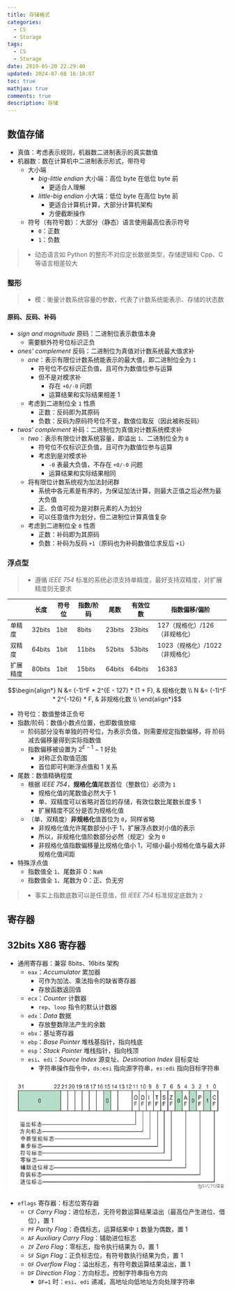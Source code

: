 ```yaml
---
title: 存储格式
categories:
  - CS
  - Storage
tags:
  - CS
  - Storage
date: 2019-05-20 22:29:40
updated: 2024-07-08 16:18:07
toc: true
mathjax: true
comments: true
description: 存储
---
```


##  数值存储

-   真值：考虑表示规则，机器数二进制表示的真实数值
-   机器数：数在计算机中二进制表示形式，带符号
    -   大小端
        -   *big-little endian* 大小端：高位 byte 在低位 byte 前
            -   更适合人理解
        -   *little-big endian* 小大端：低位 byte 在高位 byte 前
            -   更适合计算机计算，大部分计算机架构
            -   方便截断操作
    -   符号（有符号数）：大部分（静态）语言使用最高位表示符号
        -   `0`：正数
        -   `1`：负数

> - 动态语言如 Python 的整形不对应定长数据类型，存储逻辑和 Cpp、C 等语言相差较大

### 整形

> - 模：衡量计数系统容量的参数，代表了计数系统能表示、存储的状态数

####    原码、反码、补码

-   *sign and magnitude* 原码：二进制位表示数值本身
    -   需要额外符号位标识正负
-   *ones' complement* 反码：二进制位为真值对计数系统最大值求补
    -   *one*：表示有限位计数系统能表示的最大值，即二进制位全为 `1`
        -   符号位不仅标识正负值，且可作为数值位参与运算
        -   但不是对模求补
            -   存在 `+0/-0` 问题
            -   运算结果和实际结果相差 1
    -   考虑到二进制位全 `1` 性质
        -   正数：反码即为其原码
        -   负数：反码为原码符号位不变，数值位取反（因此被称反码）
-   *twos' complement* 补码：二进制位为真值对计数系统模求补
    -   *two*：表示有限位计数系统容量，即溢出 `1`、二进制位全为 `0`
        -   符号位不仅标识正负值，且可作为数值位参与运算
        -   考虑到是对模求补
            -   `-0` 表最大负值，不存在 `+0/-0` 问题
            -   运算结果和实际结果相同
    -   将有限位计数系统视为加法封闭群
        -   系统中各元素是有序的，为保证加法计算，则最大正值之后必然为最大负值
        -   正、负值可视为是对群元素的人为划分
        -   可以任意值作为划分，但二进制位计算真值复杂
    -   考虑到二进制位全 `0` 性质
        -   正数：补码即为其原码
        -   负数：补码为反码 `+1`（原码也为补码数值位求反后 `+1`）

### 浮点型

> - 遵循 *IEEE 754* 标准的系统必须支持单精度，最好支持双精度，对扩展精度则无要求

|          | 长度   | 符号位 | 指数/阶码 | 尾数   | 有效位数 | 指数偏移/偏阶                   |
|----------|--------|--------|-----------|--------|----------|---------------------------------|
| 单精度   | 32bits | 1bit   | 8bits     | 23bits | 23bits   | 127（规格化）/126（非规格化）   |
| 双精度   | 64bits | 1bit   | 11bits    | 52bits | 53bits   | 1023（规格化）/1022（非规格化） |
| 扩展精度 | 80bits | 1bit   | 15bits    | 64bits | 64bits   | 16383                           |

$$\begin{align*}
N &= (-1)^F * 2^{E - 127} * (1 + F), & 规格化数 \\
N &= (-1)^F * 2^{-126} * F, & 非规格化数 \\
\end{align*}$$

-   符号位：数值整体正负号
-   指数/阶码：数值小数点位置，也即数值放缩
    -   阶码部分没有单独的符号位，为表示负值，则需要规定指数偏移，将
        阶码减去偏移量得到实际指数值
    -   指数偏移被设置为 $2^{E-1} - 1$ 好处
        -   对称正负取值范围
        -   首位即可判断浮点值和 1 关系
-   尾数：数值精确程度
    -   根据 *IEEE 754*，**规格化值**尾数首位（整数位）必须为 `1`
        -   规格化值的尾数值必然大于 1
        -   单、双精度可以省略对首位的存储，有效位数比尾数长度多 1
        -   扩展精度不区分是否为规格化值
    -   （单、双精度）**非规格化**值首位为 `0`，同样省略
        -   非规格化值允许尾数部分小于 1，扩展浮点数对小值的表示
        -   所以，非规格化值阶数部分必然（规定）全为 `0`
        -   非规格化值指数偏移量比规格化值小 1，可缩小最小规格化值与最大非规格化值间距
-   特殊浮点值
    -   指数值全 `1`、尾数非 0：`NaN`
    -   指数值全 `1`、尾数为 0：正、负无穷

> - 事实上指数底数可以是任意值，但 *IEEE 754* 标准规定底数为 `2`

## 寄存器

##  32bits X86 寄存器

-   通用寄存器：兼容 8bits、16bits 架构
    -   `eax`：*Accumulator* 累加器
        -   可作为加法、乘法指令的缺省寄存器
        -   存放函数返回值
    -   `ecx`：*Counter* 计数器
        -   `rep`、`loop` 指令的默认计数器
    -   `edx`：*Data* 数据
        -   存放整数除法产生的余数
    -   `ebx`：基址寄存器
    -   `ebp`：*Base Pointer* 堆栈基指针，指向栈底
    -   `esp`：*Stack Pointer* 堆栈指针，指向栈顶
    -   `esi`、`edi`：*Source Index* 源变址、*Destination Index* 目标变址
        -   字符串操作指令中，`ds:esi` 指向源字符串，`es:edi` 指向目标字符串

![x86_register_eflags](imgs/x86_register_eflags.png)

-   `eflags` 寄存器：标志位寄存器
    -   `CF` *Carry Flag*：进位标志，无符号数运算结果溢出（最高位产生进位、借位），置 1
    -   `PF` *Parity Flag*：奇偶标志，运算结果中 `1` 数量为偶数，置 1
    -   `AF` *Auxiliary Carry Flag*：辅助进位标志
    -   `ZF` *Zero Flag*：零标志，指令执行结果为 0，置 1
    -   `SF` *Sign Flag*：正负标志位，有符号数执行结果为负，置 1
    -   `OF` *Overflow Flag*：溢出标志，有符号数运算结果溢出，置 1
    -   `DF` *Direction Flag*：方向标志，控制字符串指令方向
        -   `DF=1` 时：`esi`、`edi` 递减，高地址向低地址方向处理字符串

